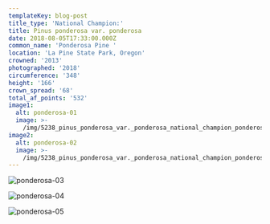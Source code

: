 ```yaml
---
templateKey: blog-post
title_type: 'National Champion:'
title: Pinus ponderosa var. ponderosa
date: 2018-08-05T17:33:00.000Z
common_name: 'Ponderosa Pine '
location: 'La Pine State Park, Oregon'
crowned: '2013'
photographed: '2018'
circumference: '348'
height: '166'
crown_spread: '68'
total_af_points: '532'
image1:
  alt: ponderosa-01
  image: >-
    /img/5238_pinus_ponderosa_var._ponderosa_national_champion_ponderosa_pine_la_pine_state_park_oregon_8-4-2018_american_forests_brian_kelley_full.jpg
image2:
  alt: ponderosa-02
  image: >-
    /img/5238_pinus_ponderosa_var._ponderosa_national_champion_ponderosa_pine_la_pine_state_park_oregon_8-4-2018_american_forests_brian_kelley_base.jpg
---
```

![ponderosa-03](/img/5238_pinus_ponderosa_var._ponderosa_national_champion_ponderosa_pine_la_pine_state_park_oregon_8-4-2018_american_forests_brian_kelley_scale.jpg)

![ponderosa-04](/img/5238_pinus_ponderosa_var._ponderosa_national_champion_ponderosa_pine_la_pine_state_park_oregon_8-4-2018_american_forests_brian_kelley_cone.jpg)

![ponderosa-05](/img/5238_pinus_ponderosa_var._ponderosa_national_champion_ponderosa_pine_la_pine_state_park_oregon_8-4-2018_american_forests_brian_kelley_needle.jpg)
